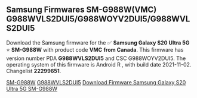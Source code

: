 <h2>Samsung Firmwares SM-G988W(VMC) G988WVLS2DUI5/G988WOYV2DUI5/G988WVLS2DUI5</h2>
Download the Samsung firmware for the ✅ <strong>Samsung Galaxy S20 Ultra 5G </strong> ⭐ <strong>SM-G988W</strong> with product code <strong>VMC</strong> <strong> from Canada</strong>. This firmware has version number PDA <strong>G988WVLS2DUI5</strong> and CSC G988WOYV2DUI5. The operating system of this firmware is Android R , with build date 2021-11-02. Changelist <strong>22299651</strong>.


[SM-G988W](https://samfirm.shop/samsung/model/SM-G988W)
[G988WVLS2DUI5](https://samfirm.shop/samsung/pda/G988WVLS2DUI5)
[Download Firmware Samsung Galaxy S20 Ultra 5G SM-G988W](https://samfirm.shop/samsung/firmware/470686)
